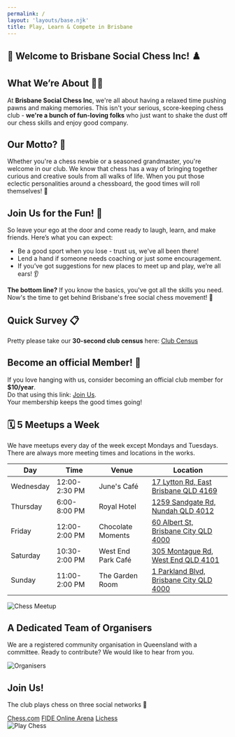 ```yaml
---
permalink: /
layout: 'layouts/base.njk'
title: Play, Learn & Compete in Brisbane
---
```


<section class="px-4 max-w-3xl">
  <h1 class="text-center text-2xl md:text-3xl font-bold mb-6">
    <span aria-hidden="true">🎉</span> Welcome to Brisbane Social Chess Inc! <span aria-hidden="true">♟️</span>
  </h1>
  <h2 class="text-center text-xl md:text-2xl font-semibold text-indigo-200 mb-3">What We’re About <span aria-hidden="true">🧑‍🎨</span></h2>
  <p class="text-center text-white/90 text-base md:text-lg mb-6">
    At <strong>Brisbane Social Chess Inc</strong>, we're all about having a relaxed time pushing pawns and making memories.
    This isn't your serious, score-keeping chess club - <strong>we're a bunch of fun-loving folks</strong> who just want to shake
    the dust off our chess skills and enjoy good company.
  </p>
  <h2 class="text-center text-xl md:text-2xl font-semibold text-indigo-200 mb-3">Our Motto? <span aria-hidden="true">🎯</span></h2>
  <p class="text-center text-white/90 text-base md:text-lg mb-6">
    Whether you're a chess newbie or a seasoned grandmaster, you're welcome in our club. We know that chess has a way of bringing
    together curious and creative souls from all walks of life. When you put those eclectic personalities around a chessboard, the
    good times will roll themselves! <span aria-hidden="true">🎊</span>
  </p>
  <h2 class="text-center text-xl md:text-2xl font-semibold text-indigo-200 mb-3">Join Us for the Fun! <span aria-hidden="true">🤝</span></h2>
  <p class="text-center text-white/90 text-base md:text-lg mb-4">
    So leave your ego at the door and come ready to laugh, learn, and make friends. Here’s what you can expect:
  </p>
  <ul class="list-disc list-inside text-white/90 mb-6 space-y-2">
    <li>Be a good sport when you lose - trust us, we've all been there!</li>
    <li>Lend a hand if someone needs coaching or just some encouragement.</li>
    <li>If you’ve got suggestions for new places to meet up and play, we’re all ears! <span aria-hidden="true">👂</span></li>
  </ul>
  <p class="text-center text-white/90 text-base md:text-lg mb-6">
    <strong>The bottom line?</strong> If you know the basics, you've got all the skills you need. Now's the time to get behind
    Brisbane's free social chess movement! <span aria-hidden="true">🙌</span>
  </p>
  <h2 class="text-center text-xl md:text-2xl font-semibold text-indigo-200 mb-3">Quick Survey <span aria-hidden="true">📋</span></h2>
  <p class="text-center text-white/90 text-base md:text-lg mb-6">
    Pretty please take our <strong>30-second club census</strong> here: <a href="https://goo.gl/VQGmes" class="text-[#a09de1] hover:text-[#b7b4ed] underline">Club Census</a>
  </p>
  <h2 class="text-center text-xl md:text-2xl font-semibold text-indigo-200 mb-3">Become an official Member! <span aria-hidden="true">🎈</span></h2>
  <p class="text-center text-white/90 text-base md:text-lg">
    If you love hanging with us, consider becoming an official club member for <strong>$10/year</strong>.
    <br />
    Do that using this link:
    <a href="https://app.joinit.com/o/brisbane-social-chess" class="text-[#a09de1] hover:text-[#b7b4ed] underline">Join Us</a>.
    <br />
    Your membership keeps the good times going!
  </p>
</section>

<section class="px-4 max-w-3xl">
  <h2 class="text-center text-xl md:text-2xl font-semibold text-indigo-200 mb-6"><span aria-hidden="true">🗓️</span> 5 Meetups a Week</h2>
  <p class="text-center text-white/90 text-base md:text-lg mb-6">
    We have meetups every day of the week except Mondays and Tuesdays. There are always more meeting times and locations in the works.
  </p>
  <div class="overflow-x-auto mb-6">
    <table class="min-w-full border border-gray-300 text-left text-white/90">
      <thead class="bg-indigo-900 text-white text-center">
        <tr>
          <th class="px-4 py-2">Day</th>
          <th class="px-4 py-2">Time</th>
          <th class="px-4 py-2">Venue</th>
          <th class="px-4 py-2">Location</th>
        </tr>
      </thead>
      <tbody>
        <tr class="border-t border-gray-500">
          <td class="px-4 py-2">Wednesday</td>
          <td class="px-4 py-2">12:00-2:30 PM</td>
          <td class="px-4 py-2 font-semibold">June's Café</td>
          <td class="px-4 py-2">
            <a href="https://www.google.com/maps/search/?api=1&query=June%27s+Cafe%2C+17+Lytton+Rd%2C+East+Brisbane+QLD+4169"
              target="_blank"
              rel="noopener noreferrer"
              class="text-[#a09de1] hover:text-[#b7b4ed] underline">
              17 Lytton Rd, East Brisbane QLD 4169
            </a>
          </td>
        </tr>
        <tr class="border-t border-gray-500">
          <td class="px-4 py-2">Thursday</td>
          <td class="px-4 py-2">6:00-8:00 PM</td>
          <td class="px-4 py-2 font-semibold">Royal Hotel</td>
          <td class="px-4 py-2">
            <a href="https://www.google.com/maps/search/?api=1&query=Royal+Hotel%2C+1259+Sandgate+Rd%2C+Nundah+QLD+4012"
              target="_blank"
              rel="noopener noreferrer"
              class="text-[#a09de1] hover:text-[#b7b4ed] underline">
              1259 Sandgate Rd, Nundah QLD 4012
            </a>
          </td>
        </tr>
        <tr class="border-t border-gray-500">
          <td class="px-4 py-2">Friday</td>
          <td class="px-4 py-2">12:00-2:00 PM</td>
          <td class="px-4 py-2 font-semibold">Chocolate Moments</td>
          <td class="px-4 py-2">
            <a href="https://www.google.com/maps/search/?api=1&query=Chocolate+Moments%2C+60+Albert+St%2C+Brisbane+City+QLD+4000"
              target="_blank"
              rel="noopener noreferrer"
              class="text-[#a09de1] hover:text-[#b7b4ed] underline">
              60 Albert St, Brisbane City QLD 4000
            </a>
          </td>
        </tr>
        <tr class="border-t border-gray-500">
          <td class="px-4 py-2">Saturday</td>
          <td class="px-4 py-2">10:30-2:00 PM</td>
          <td class="px-4 py-2 font-semibold">West End Park Café</td>
          <td class="px-4 py-2">
            <a href="https://www.google.com/maps/search/?api=1&query=West+End+Park+Cafe%2C+305+Montague+Rd%2C+West+End+QLD+4101"
              target="_blank"
              rel="noopener noreferrer"
              class="text-[#a09de1] hover:text-[#b7b4ed] underline">
              305 Montague Rd, West End QLD 4101
            </a>
          </td>
        </tr>
        <tr class="border-t border-gray-500">
          <td class="px-4 py-2">Sunday</td>
          <td class="px-4 py-2">11:00-2:00 PM</td>
          <td class="px-4 py-2 font-semibold">The Garden Room</td>
          <td class="px-4 py-2">
            <a href="https://www.google.com/maps/search/?api=1&query=The+Garden+Room%2C+1+Parkland+Blvd%2C+Brisbane+City+QLD+4000"
              target="_blank"
              rel="noopener noreferrer"
              class="text-[#a09de1] hover:text-[#b7b4ed] underline">
              1 Parkland Blvd, Brisbane City QLD 4000
            </a>
          </td>
        </tr>
      </tbody>
    </table>
  </div>
  <img src="{{ '/assets/images/locations.jpg' | url }}" alt="Chess Meetup" class="mx-auto rounded-lg w-full md:w-3/4" />
</section>

<section class="px-4 max-w-3xl text-center">
  <h2 class="text-xl md:text-2xl font-semibold text-indigo-200 mb-4">A Dedicated Team of Organisers</h2>
  <p class="text-white/90 mb-6">We are a registered community organisation in Queensland with a committee. Ready to contribute? We would like to hear from you.</p>
  <img src="{{ '/assets/images/organisers.jpg' | url }}" alt="Organisers" class="mx-auto rounded-lg w-full md:w-3/4" />
</section>

<section class="px-4 max-w-3xl text-center">
  <h2 class="text-xl md:text-2xl font-semibold text-indigo-200 mb-4">Join Us!</h2>
  <p class="text-white/90 mb-6">
    The club plays chess on three social networks <span aria-hidden="true">💃</span>
  </p>
  <div class="flex flex-col md:flex-row flex-wrap justify-center gap-4 mb-6">
    <a href="https://www.chess.com/club/brisbane-social-chess" class="px-6 py-3 bg-indigo-900 hover:bg-indigo-500 rounded-full font-bold shadow-md transition">Chess.com</a>
    <a href="https://worldchess.com/community/bsc" class="px-6 py-3 bg-indigo-900 hover:bg-indigo-500 rounded-full font-bold shadow-md transition">FIDE Online Arena</a>
    <a href="https://lichess.org/team/brisbane-social-chess" class="px-6 py-3 bg-indigo-900 hover:bg-indigo-500 rounded-full font-bold shadow-md transition">Lichess</a>
  </div>
  <img src="{{ '/assets/images/background-smaller.jpg' | url }}" alt="Play Chess" class="mx-auto rounded-lg w-full md:w-3/4" />
</section>
